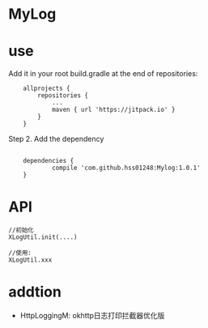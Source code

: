 # MyLog


# use


Add it in your root build.gradle at the end of repositories:
```
	allprojects {
		repositories {
			...
			maven { url 'https://jitpack.io' }
		}
	}
```
Step 2. Add the dependency
```

	dependencies {
	        compile 'com.github.hss01248:Mylog:1.0.1'
	}
```



# API

```
//初始化
XLogUtil.init(....)

//使用:
XLogUtil.xxx
```

# addtion

* HttpLoggingM: okhttp日志打印拦截器优化版
